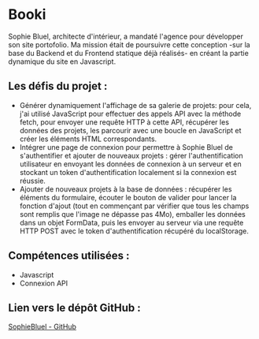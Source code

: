 # Booki

Sophie Bluel, architecte d'intérieur, a mandaté l'agence pour développer son site portofolio. Ma mission était de poursuivre cette conception -sur la base du Backend et du Frontend statique déjà réalisés- en créant la partie dynamique du site en Javascript.

## Les défis du projet :

- Générer dynamiquement l'affichage de sa galerie de projets: pour cela, j'ai utilisé JavaScript pour effectuer des appels API avec la méthode fetch, pour envoyer une requête HTTP à cette API, récupérer les données des projets, les parcourir avec une boucle en JavaScript et créer les éléments HTML correspondants.
- Intégrer une page de connexion pour permettre à Sophie Bluel de s'authentifier et ajouter de nouveaux projets : gérer l'authentification utilisateur en envoyant les données de connexion à un serveur et en stockant un token d'authentification localement si la connexion est réussie.
- Ajouter de nouveaux projets à la base de données : récupérer les éléments du formulaire, écouter le bouton de valider pour lancer la fonction d'ajout (tout en commençant par vérifier que tous les champs sont remplis que l'image ne dépasse pas 4Mo), emballer les données dans un objet FormData, puis les envoyer au serveur via une requête HTTP POST avec le token d'authentification récupéré du localStorage.

## Compétences utilisées :

- Javascript
- Connexion API

## Lien vers le dépôt GitHub :

[SophieBluel - GitHub](https://github.com/VanessaViaud/SophieBluel)